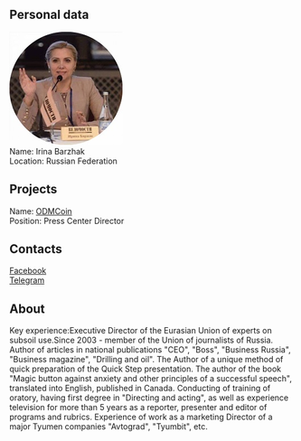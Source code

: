 ## Personal data
![irina barzhak photo](photo/irina_barzhak.jpg)  
Name:   Irina Barzhak  
Location: Russian Federation  
## Projects 
Name: [ODMCoin](../projects/odmcoin.md)  
Position: Press Center Director   
## Contacts      
[Facebook](https://www.facebook.com/profile.php?id=100000607108358)  
[Telegram](https://t.me/iabarzhak)
## About
Key experience:Executive Director of the Eurasian Union of experts on subsoil use.Since 2003 - member of the Union of journalists of Russia. Author of articles in national publications "CEO", "Boss", "Business Russia", "Business magazine", "Drilling and oil". The Author of a unique method of quick preparation of the Quick Step presentation. The author of the book "Magic button against anxiety and other principles of a successful speech", translated into English, published in Canada. Conducting of training of oratory, having first degree in "Directing and acting", as well as experience television for more than 5 years as a reporter, presenter and editor of programs and rubrics. Experience of work as a marketing Director of a major Tyumen companies "Avtograd", "Tyumbit", etc.
